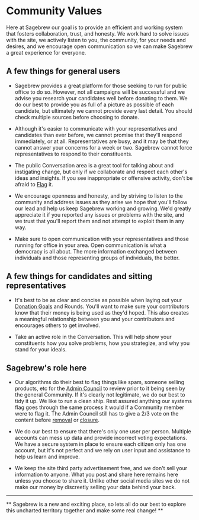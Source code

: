 # Community Values #
Here at Sagebrew our goal is to provide an efficient
and working system that fosters collaboration, trust, and
honesty. We work hard to solve issues with the site, we
actively listen to you, the community, for your needs and
desires, and we encourage open communication so we can
make Sagebrew a great experience for everyone.

## A few things for general users ##
- Sagebrew provides a great platform for those seeking
  to run for public office to do so. However, not all campaigns
  will be successful and we advise you research your candidates
  well before donating to them. We do our best to provide you
  as full of a picture as possible of each candidate, but
  ultimately we cannot provide every last detail. You should
  check multiple sources before choosing to donate.

- Although it's easier to communicate with your representatives
  and candidates than ever before, we cannot promise that they'll respond
  immediately, or at all. Representatives are busy, and it may be
  that they cannot answer your concerns for a week or two. Sagebrew
  cannot force representatives to respond to their constituents.

- The public Conversation area is a great tool for talking
  about and instigating change, but only if we collaborate
  and respect each other's ideas and insights. If you see
  inappropriate or offensive activity, don't be afraid to [Flag][1]
  it.

- We encourage openness and honesty, and by striving
  to listen to the community and address issues as they arise
  we hope that you'll follow our lead and help us keep
  Sagebrew working and growing. We'd greatly appreciate it if you
  reported any issues or problems with the site, and we trust that
  you'll report them and not attempt to exploit them in any way.

- Make sure to open communication with your representatives and those running 
  for office in your area. Open communication is what a democracy is all about.
  The more information exchanged between individuals and those representing 
  groups of individuals, the better.

## A few things for candidates and sitting representatives ##
- It's best to be as clear and concise as possible when laying
  out your [Donation Goals][4] and Rounds. You'll want to make sure
  your contributors know that their money is being used as they'd
  hoped. This also creates a meaningful relationship between
  you and your contributors and encourages others to get involved.

- Take an active role in the Conversation. This will help show your constituents how you
  solve problems, how you strategize, and why you stand for your ideals.

## Sagebrew's role here ##
- Our algorithms do their best to flag things like spam, someone selling products, etc
  for the [Admin Council][5] to review prior to it being seen by the general Community.
  If it's clearly not legitimate, we do our best to tidy it up. We like to run a clean
  ship. Rest assured anything our systems flag goes through the same process it would if a 
  Community member were to flag it. The Admin Council still has to give a 2/3 vote on the 
  content before [removal][2] or [closure][3].

- We do our best to ensure that there's only one user per person. Multiple accounts can
  mess up data and provide incorrect voting expectations. We have a secure system in
  place to ensure each citizen only has one account, but it's not perfect and we rely on
  user input and assistance to help us learn and improve.

- We keep the site third party advertisement free, and we don't sell your information
  to anyone. What you post and share here remains here unless you choose to share it.
  Unlike other social media sites we do not make our money by discreetly selling your data
  behind your back.



** **

** Sagebrew is a new and exciting place, so lets all do our best to explore
this uncharted territory together and make some real change! **


[1]: /help/privileges/flagging/
[2]: /help/conversation/deletions/
[3]: /help/conversation/closed/
[4]: /help/quest/donation_goals/
[5]: /help/reputation/admin_council/